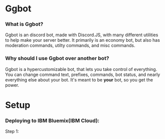 # Ggbot

### What is Ggbot?
Ggbot is an discord bot, made with Discord.JS, with many different utilities to help make your server better.
It primarily is an economy bot, but also has moderation commands, utilty commands, and misc commands.

### Why should I use Ggbot over another bot?
Ggbot is a hypercustomizable bot, that lets you take control of everything. You can change command text, prefixes, commands, bot status, and nearly everything else about your bot. It's meant to be **your** bot, so you get the power.

# Setup

### Deploying to IBM Bluemix(IBM Cloud):
Step 1:
